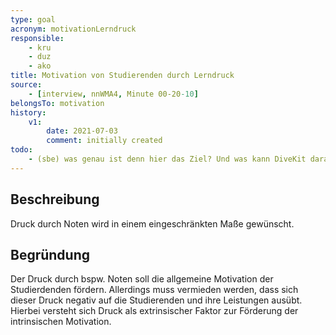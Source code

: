 ```yaml
---
type: goal
acronym: motivationLerndruck
responsible: 
    - kru
    - duz
    - ako
title: Motivation von Studierenden durch Lerndruck
source:
    - [interview, nnWMA4, Minute 00-20-10]
belongsTo: motivation
history:
    v1:
        date: 2021-07-03
        comment: initially created
todo:
    - (sbe) was genau ist denn hier das Ziel? Und was kann DiveKit daran machen?
---
```


## Beschreibung

Druck durch Noten wird in einem eingeschränkten Maße gewünscht.

## Begründung

Der Druck durch bspw. Noten soll die allgemeine Motivation der Studierdenden fördern. Allerdings muss vermieden werden, dass sich dieser Druck negativ auf die Studierenden und ihre Leistungen ausübt. Hierbei versteht sich Druck als extrinsischer Faktor zur Förderung der intrinsischen Motivation.
